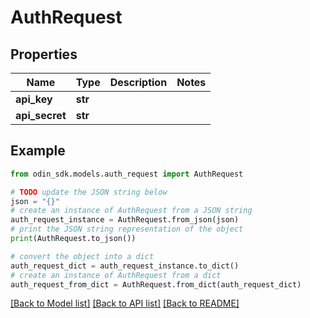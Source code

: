 # AuthRequest


## Properties

Name | Type | Description | Notes
------------ | ------------- | ------------- | -------------
**api_key** | **str** |  | 
**api_secret** | **str** |  | 

## Example

```python
from odin_sdk.models.auth_request import AuthRequest

# TODO update the JSON string below
json = "{}"
# create an instance of AuthRequest from a JSON string
auth_request_instance = AuthRequest.from_json(json)
# print the JSON string representation of the object
print(AuthRequest.to_json())

# convert the object into a dict
auth_request_dict = auth_request_instance.to_dict()
# create an instance of AuthRequest from a dict
auth_request_from_dict = AuthRequest.from_dict(auth_request_dict)
```
[[Back to Model list]](../README.md#documentation-for-models) [[Back to API list]](../README.md#documentation-for-api-endpoints) [[Back to README]](../README.md)


